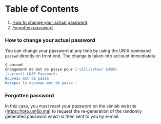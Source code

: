 # Table of Contents
1. [How to change your actual password](#changepass)
2. [Forgotten password](#forgotpass)


### How to change your actual password <a name="changepass"></a>

You can change your password at any time by using the UNIX command `passwd` directly on front end. The change is taken into account immediately. 

```sh
$ passwd
Changement de mot de passe pour l'utilisateur $USER.
(current) LDAP Password: 
Nouveau mot de passe : 
Retapez le nouveau mot de passe : 
```

### Forgotten password <a name="forgotpass"></a>

In this case, you must reset your password on the simlab website (https://toto.um6p.ma) to request the re-generation of the randomly generated password which is then sent to you by e-mail. 
